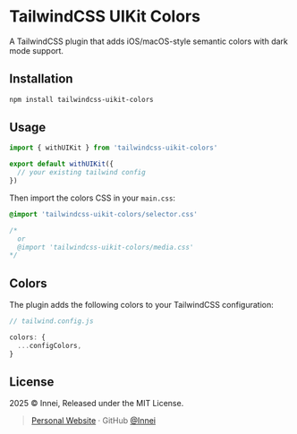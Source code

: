 # TailwindCSS UIKit Colors

A TailwindCSS plugin that adds iOS/macOS-style semantic colors with dark mode support.

## Installation

```bash
npm install tailwindcss-uikit-colors
```

## Usage

```ts
import { withUIKit } from 'tailwindcss-uikit-colors'

export default withUIKit({
  // your existing tailwind config
})
```

Then import the colors CSS in your `main.css`:

```css
@import 'tailwindcss-uikit-colors/selector.css'

/*
  or
  @import 'tailwindcss-uikit-colors/media.css'
*/
```

## Colors

The plugin adds the following colors to your TailwindCSS configuration:

```ts
// tailwind.config.js

colors: {
  ...configColors,
}
```

## License

2025 © Innei, Released under the MIT License.

> [Personal Website](https://innei.in/) · GitHub [@Innei](https://github.com/innei/)